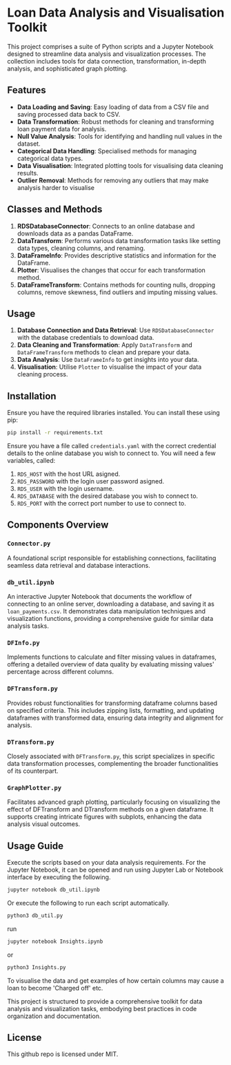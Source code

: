 # Loan Data Analysis and Visualisation Toolkit

This project comprises a suite of Python scripts and a Jupyter Notebook designed to streamline data analysis and visualization processes. The collection includes tools for data connection, transformation, in-depth analysis, and sophisticated graph plotting.

## Features

- **Data Loading and Saving**: Easy loading of data from a CSV file and saving processed data back to CSV.
- **Data Transformation**: Robust methods for cleaning and transforming loan payment data for analysis.
- **Null Value Analysis**: Tools for identifying and handling null values in the dataset.
- **Categorical Data Handling**: Specialised methods for managing categorical data types.
- **Data Visualisation**: Integrated plotting tools for visualising data cleaning results.
- **Outlier Removal**: Methods for removing any outliers that may make analysis harder to visualise

## Classes and Methods

1. **RDSDatabaseConnector**: Connects to an online database and downloads data as a pandas DataFrame.
2. **DataTransform**: Performs various data transformation tasks like setting data types, cleaning columns, and renaming.
3. **DataFrameInfo**: Provides descriptive statistics and information for the DataFrame.
4. **Plotter**: Visualises the changes that occur for each transformation method.
5. **DataFrameTransform**: Contains methods for counting nulls, dropping columns, remove skewness, find outliers and imputing missing values.

## Usage

1. **Database Connection and Data Retrieval**: Use `RDSDatabaseConnector` with the database credentials to download data.
2. **Data Cleaning and Transformation**: Apply `DataTransform` and `DataFrameTransform` methods to clean and prepare your data.
3. **Data Analysis**: Use `DataFrameInfo` to get insights into your data.
4. **Visualisation**: Utilise `Plotter` to visualise the impact of your data cleaning process.

## Installation

Ensure you have the required libraries installed. You can install these using pip:

```bash
pip install -r requirements.txt
```

Ensure you have a file called ```credentials.yaml``` with the correct credential details to the online database you wish to connect to.
You will need a few variables, called:

1. ```RDS_HOST``` with the host URL asigned.
2. ```RDS_PASSWORD``` with the login user password asigned.
3. ```RDS_USER``` with the login username.
4. ```RDS_DATABASE``` with the desired database you wish to connect to.
5. ```RDS_PORT``` with the correct port number to use to connect to.



## Components Overview

### `Connector.py`
A foundational script responsible for establishing connections, facilitating seamless data retrieval and database interactions.

### `db_util.ipynb`
An interactive Jupyter Notebook that documents the workflow of connecting to an online server, downloading a database, and saving it as `loan_payments.csv`. It demonstrates data manipulation techniques and visualization functions, providing a comprehensive guide for similar data analysis tasks.

### `DFInfo.py`
Implements functions to calculate and filter missing values in dataframes, offering a detailed overview of data quality by evaluating missing values' percentage across different columns.

### `DFTransform.py`
Provides robust functionalities for transforming dataframe columns based on specified criteria. This includes zipping lists, formatting, and updating dataframes with transformed data, ensuring data integrity and alignment for analysis.

### `DTransform.py`
Closely associated with `DFTransform.py`, this script specializes in specific data transformation processes, complementing the broader functionalities of its counterpart.

### `GraphPlotter.py`
Facilitates advanced graph plotting, particularly focusing on visualizing the effect of DFTransform and DTransform methods on a given dataframe. It supports creating intricate figures with subplots, enhancing the data analysis visual outcomes.

## Usage Guide

Execute the scripts based on your data analysis requirements. For the Jupyter Notebook, it can be opened and run using Jupyter Lab or Notebook interface by executing the following.

```bash
jupyter notebook db_util.ipynb
```

Or execute the following to run each script automatically.

```bash
python3 db_util.py
```

run

```bash
jupyter notebook Insights.ipynb
```
or 
```bash 
python3 Insights.py
```
To visualise the data and get examples of how certain columns may cause a loan to become 'Charged off' etc.

This project is structured to provide a comprehensive toolkit for data analysis and visualization tasks, embodying best practices in code organization and documentation.



## License

This github repo is licensed under MIT.